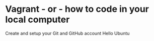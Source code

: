 # Vagrant - or - how to code in your local computer
Create and setup your Git and GitHub account
 Hello Ubuntu
